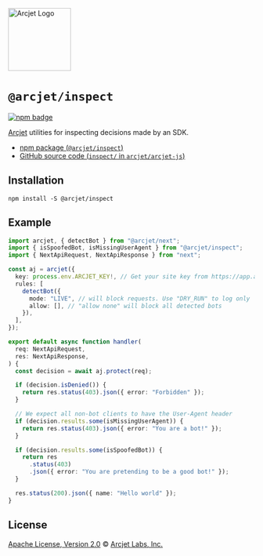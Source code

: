 <a href="https://arcjet.com" target="_arcjet-home">
  <picture>
    <source media="(prefers-color-scheme: dark)" srcset="https://arcjet.com/logo/arcjet-dark-lockup-voyage-horizontal.svg">
    <img src="https://arcjet.com/logo/arcjet-light-lockup-voyage-horizontal.svg" alt="Arcjet Logo" height="128" width="auto">
  </picture>
</a>

# `@arcjet/inspect`

<p>
  <a href="https://www.npmjs.com/package/@arcjet/inspect">
    <picture>
      <source media="(prefers-color-scheme: dark)" srcset="https://img.shields.io/npm/v/%40arcjet%2Finspect?style=flat-square&label=%E2%9C%A6Aj&labelColor=000000&color=5C5866">
      <img alt="npm badge" src="https://img.shields.io/npm/v/%40arcjet%2Finspect?style=flat-square&label=%E2%9C%A6Aj&labelColor=ECE6F0&color=ECE6F0">
    </picture>
  </a>
</p>

[Arcjet][arcjet] utilities for inspecting decisions made by an SDK.

- [npm package (`@arcjet/inspect`)](https://www.npmjs.com/package/@arcjet/inspect)
- [GitHub source code (`inspect/` in `arcjet/arcjet-js`)](https://github.com/arcjet/arcjet-js/tree/main/inspect)

## Installation

```shell
npm install -S @arcjet/inspect
```

## Example

```ts
import arcjet, { detectBot } from "@arcjet/next";
import { isSpoofedBot, isMissingUserAgent } from "@arcjet/inspect";
import { NextApiRequest, NextApiResponse } from "next";

const aj = arcjet({
  key: process.env.ARCJET_KEY!, // Get your site key from https://app.arcjet.com
  rules: [
    detectBot({
      mode: "LIVE", // will block requests. Use "DRY_RUN" to log only
      allow: [], // "allow none" will block all detected bots
    }),
  ],
});

export default async function handler(
  req: NextApiRequest,
  res: NextApiResponse,
) {
  const decision = await aj.protect(req);

  if (decision.isDenied()) {
    return res.status(403).json({ error: "Forbidden" });
  }

  // We expect all non-bot clients to have the User-Agent header
  if (decision.results.some(isMissingUserAgent)) {
    return res.status(403).json({ error: "You are a bot!" });
  }

  if (decision.results.some(isSpoofedBot)) {
    return res
      .status(403)
      .json({ error: "You are pretending to be a good bot!" });
  }

  res.status(200).json({ name: "Hello world" });
}
```

## License

[Apache License, Version 2.0][apache-license] © [Arcjet Labs, Inc.][arcjet]

[arcjet]: https://arcjet.com
[apache-license]: http://www.apache.org/licenses/LICENSE-2.0
